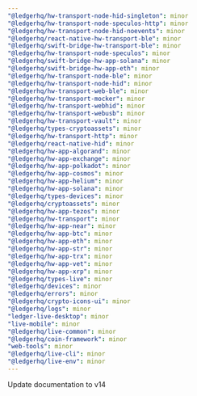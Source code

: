 ```yaml
---
"@ledgerhq/hw-transport-node-hid-singleton": minor
"@ledgerhq/hw-transport-node-speculos-http": minor
"@ledgerhq/hw-transport-node-hid-noevents": minor
"@ledgerhq/react-native-hw-transport-ble": minor
"@ledgerhq/swift-bridge-hw-transport-ble": minor
"@ledgerhq/hw-transport-node-speculos": minor
"@ledgerhq/swift-bridge-hw-app-solana": minor
"@ledgerhq/swift-bridge-hw-app-eth": minor
"@ledgerhq/hw-transport-node-ble": minor
"@ledgerhq/hw-transport-node-hid": minor
"@ledgerhq/hw-transport-web-ble": minor
"@ledgerhq/hw-transport-mocker": minor
"@ledgerhq/hw-transport-webhid": minor
"@ledgerhq/hw-transport-webusb": minor
"@ledgerhq/hw-transport-vault": minor
"@ledgerhq/types-cryptoassets": minor
"@ledgerhq/hw-transport-http": minor
"@ledgerhq/react-native-hid": minor
"@ledgerhq/hw-app-algorand": minor
"@ledgerhq/hw-app-exchange": minor
"@ledgerhq/hw-app-polkadot": minor
"@ledgerhq/hw-app-cosmos": minor
"@ledgerhq/hw-app-helium": minor
"@ledgerhq/hw-app-solana": minor
"@ledgerhq/types-devices": minor
"@ledgerhq/cryptoassets": minor
"@ledgerhq/hw-app-tezos": minor
"@ledgerhq/hw-transport": minor
"@ledgerhq/hw-app-near": minor
"@ledgerhq/hw-app-btc": minor
"@ledgerhq/hw-app-eth": minor
"@ledgerhq/hw-app-str": minor
"@ledgerhq/hw-app-trx": minor
"@ledgerhq/hw-app-vet": minor
"@ledgerhq/hw-app-xrp": minor
"@ledgerhq/types-live": minor
"@ledgerhq/devices": minor
"@ledgerhq/errors": minor
"@ledgerhq/crypto-icons-ui": minor
"@ledgerhq/logs": minor
"ledger-live-desktop": minor
"live-mobile": minor
"@ledgerhq/live-common": minor
"@ledgerhq/coin-framework": minor
"web-tools": minor
"@ledgerhq/live-cli": minor
"@ledgerhq/live-env": minor
---
```


Update documentation to v14
